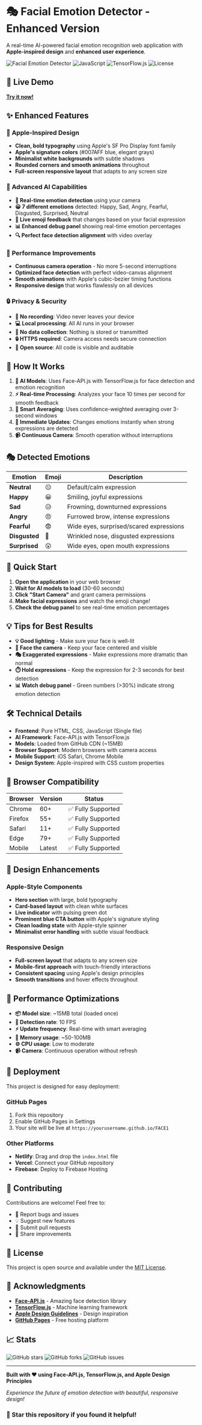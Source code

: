 # 🎭 Facial Emotion Detector - Enhanced Version

A real-time AI-powered facial emotion recognition web application with **Apple-inspired design** and **enhanced user experience**.

![Facial Emotion Detector](https://img.shields.io/badge/AI-Emotion%20Detection-blue) ![JavaScript](https://img.shields.io/badge/JavaScript-ES6+-yellow) ![TensorFlow.js](https://img.shields.io/badge/TensorFlow.js-Face%20API-orange) ![License](https://img.shields.io/badge/License-MIT-green)

## 🚀 Live Demo

**[Try it now!](https://whynas.github.io/FACE1)**

## ✨ Enhanced Features

### 🎨 **Apple-Inspired Design**
- **Clean, bold typography** using Apple's SF Pro Display font family
- **Apple's signature colors** (#007AFF blue, elegant grays)
- **Minimalist white backgrounds** with subtle shadows
- **Rounded corners and smooth animations** throughout
- **Full-screen responsive layout** that adapts to any screen size

### 🧠 **Advanced AI Capabilities**
- **🎯 Real-time emotion detection** using your camera
- **😀 7 different emotions** detected: Happy, Sad, Angry, Fearful, Disgusted, Surprised, Neutral
- **🎨 Live emoji feedback** that changes based on your facial expression
- **📊 Enhanced debug panel** showing real-time emotion percentages
- **🔍 Perfect face detection alignment** with video overlay

### 🚀 **Performance Improvements**
- **Continuous camera operation** - No more 5-second interruptions
- **Optimized face detection** with perfect video-canvas alignment
- **Smooth animations** with Apple's cubic-bezier timing functions
- **Responsive design** that works flawlessly on all devices

### 🔒 **Privacy & Security**
- **🚫 No recording**: Video never leaves your device
- **💻 Local processing**: All AI runs in your browser
- **🔐 No data collection**: Nothing is stored or transmitted
- **🔒 HTTPS required**: Camera access needs secure connection
- **📖 Open source**: All code is visible and auditable

## 🎯 How It Works

1. **🤖 AI Models**: Uses Face-API.js with TensorFlow.js for face detection and emotion recognition
2. **⚡ Real-time Processing**: Analyzes your face 10 times per second for smooth feedback
3. **🧠 Smart Averaging**: Uses confidence-weighted averaging over 3-second windows
4. **🚀 Immediate Updates**: Changes emotions instantly when strong expressions are detected
5. **📹 Continuous Camera**: Smooth operation without interruptions

## 🎭 Detected Emotions

| Emotion | Emoji | Description |
|---------|-------|-------------|
| **Neutral** | 😐 | Default/calm expression |
| **Happy** | 😀 | Smiling, joyful expressions |
| **Sad** | 😥 | Frowning, downturned expressions |
| **Angry** | 😠 | Furrowed brow, intense expressions |
| **Fearful** | 😨 | Wide eyes, surprised/scared expressions |
| **Disgusted** | 🤢 | Wrinkled nose, disgusted expressions |
| **Surprised** | 😲 | Wide eyes, open mouth expressions |

## 🚀 Quick Start

1. **Open the application** in your web browser
2. **Wait for AI models to load** (30-60 seconds)
3. **Click "Start Camera"** and grant camera permissions
4. **Make facial expressions** and watch the emoji change!
5. **Check the debug panel** to see real-time emotion percentages

## 💡 Tips for Best Results

- **💡 Good lighting** - Make sure your face is well-lit
- **👤 Face the camera** - Keep your face centered and visible
- **🎭 Exaggerated expressions** - Make expressions more dramatic than normal
- **⏱️ Hold expressions** - Keep the expression for 2-3 seconds for best detection
- **📊 Watch debug panel** - Green numbers (>30%) indicate strong emotion detection

## 🛠️ Technical Details

- **Frontend**: Pure HTML, CSS, JavaScript (Single file)
- **AI Framework**: Face-API.js with TensorFlow.js
- **Models**: Loaded from GitHub CDN (~15MB)
- **Browser Support**: Modern browsers with camera access
- **Mobile Support**: iOS Safari, Chrome Mobile
- **Design System**: Apple-inspired with CSS custom properties

## 📱 Browser Compatibility

| Browser | Version | Status |
|---------|---------|--------|
| Chrome | 60+ | ✅ Fully Supported |
| Firefox | 55+ | ✅ Fully Supported |
| Safari | 11+ | ✅ Fully Supported |
| Edge | 79+ | ✅ Fully Supported |
| Mobile | Latest | ✅ Fully Supported |

## 🎨 Design Enhancements

### Apple-Style Components
- **Hero section** with large, bold typography
- **Card-based layout** with clean white surfaces
- **Live indicator** with pulsing green dot
- **Prominent blue CTA button** with Apple's signature styling
- **Clean loading state** with Apple-style spinner
- **Minimalist error handling** with subtle visual feedback

### Responsive Design
- **Full-screen layout** that adapts to any screen size
- **Mobile-first approach** with touch-friendly interactions
- **Consistent spacing** using Apple's design principles
- **Smooth transitions** and hover effects throughout

## 🔧 Performance Optimizations

- **📦 Model size**: ~15MB total (loaded once)
- **🎯 Detection rate**: 10 FPS
- **⚡ Update frequency**: Real-time with smart averaging
- **💾 Memory usage**: ~50-100MB
- **⚙️ CPU usage**: Low to moderate
- **📹 Camera**: Continuous operation without refresh

## 🚀 Deployment

This project is designed for easy deployment:

### GitHub Pages
1. Fork this repository
2. Enable GitHub Pages in Settings
3. Your site will be live at `https://yourusername.github.io/FACE1`

### Other Platforms
- **Netlify**: Drag and drop the `index.html` file
- **Vercel**: Connect your GitHub repository
- **Firebase**: Deploy to Firebase Hosting

## 🤝 Contributing

Contributions are welcome! Feel free to:
- 🐛 Report bugs and issues
- 💡 Suggest new features
- 🔧 Submit pull requests
- 📢 Share improvements

## 📄 License

This project is open source and available under the [MIT License](LICENSE).

## 🙏 Acknowledgments

- **[Face-API.js](https://github.com/justadudewhohacks/face-api.js)** - Amazing face detection library
- **[TensorFlow.js](https://www.tensorflow.org/js)** - Machine learning framework
- **[Apple Design Guidelines](https://developer.apple.com/design/)** - Design inspiration
- **[GitHub Pages](https://pages.github.com/)** - Free hosting platform

## 📈 Stats

![GitHub stars](https://img.shields.io/github/stars/WHYNAS/FACE1?style=social)
![GitHub forks](https://img.shields.io/github/forks/WHYNAS/FACE1?style=social)
![GitHub issues](https://img.shields.io/github/issues/WHYNAS/FACE1)

---

**Built with ❤️ using Face-API.js, TensorFlow.js, and Apple Design Principles**

*Experience the future of emotion detection with beautiful, responsive design!*

### 🌟 Star this repository if you found it helpful!
